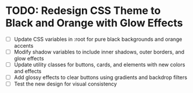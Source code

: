 # TODO: Redesign CSS Theme to Black and Orange with Glow Effects

- [ ] Update CSS variables in :root for pure black backgrounds and orange accents
- [ ] Modify shadow variables to include inner shadows, outer borders, and glow effects
- [ ] Update utility classes for buttons, cards, and elements with new colors and effects
- [ ] Add glossy effects to clear buttons using gradients and backdrop filters
- [ ] Test the new design for visual consistency
